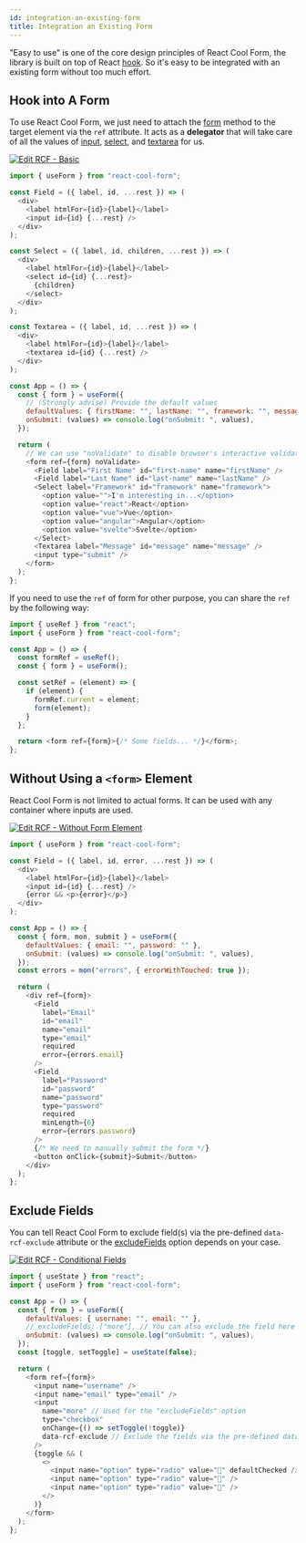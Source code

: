 ```yaml
---
id: integration-an-existing-form
title: Integration an Existing Form
---
```


"Easy to use" is one of the core design principles of React Cool Form, the library is built on top of React [hook](https://reactjs.org/docs/hooks-custom.html#using-a-custom-hook). So it's easy to be integrated with an existing form without too much effort.

## Hook into A Form

To use React Cool Form, we just need to attach the [form](../api-reference/use-form#form) method to the target element via the `ref` attribute. It acts as a **delegator** that will take care of all the values of [input](https://developer.mozilla.org/en-US/docs/Web/HTML/Element/input), [select](https://developer.mozilla.org/en-US/docs/Web/HTML/Element/select), and [textarea](https://developer.mozilla.org/en-US/docs/Web/HTML/Element/textarea) for us.

[![Edit RCF - Basic](https://codesandbox.io/static/img/play-codesandbox.svg)](https://codesandbox.io/s/rcf-basic-17fz0?fontsize=14&hidenavigation=1&theme=dark)

```js
import { useForm } from "react-cool-form";

const Field = ({ label, id, ...rest }) => (
  <div>
    <label htmlFor={id}>{label}</label>
    <input id={id} {...rest} />
  </div>
);

const Select = ({ label, id, children, ...rest }) => (
  <div>
    <label htmlFor={id}>{label}</label>
    <select id={id} {...rest}>
      {children}
    </select>
  </div>
);

const Textarea = ({ label, id, ...rest }) => (
  <div>
    <label htmlFor={id}>{label}</label>
    <textarea id={id} {...rest} />
  </div>
);

const App = () => {
  const { form } = useForm({
    // (Strongly advise) Provide the default values
    defaultValues: { firstName: "", lastName: "", framework: "", message: "" },
    onSubmit: (values) => console.log("onSubmit: ", values),
  });

  return (
    // We can use "noValidate" to disable browser's interactive validation
    <form ref={form} noValidate>
      <Field label="First Name" id="first-name" name="firstName" />
      <Field label="Last Name" id="last-name" name="lastName" />
      <Select label="Framework" id="framework" name="framework">
        <option value="">I'm interesting in...</option>
        <option value="react">React</option>
        <option value="vue">Vue</option>
        <option value="angular">Angular</option>
        <option value="svelte">Svelte</option>
      </Select>
      <Textarea label="Message" id="message" name="message" />
      <input type="submit" />
    </form>
  );
};
```

If you need to use the `ref` of form for other purpose, you can share the `ref` by the following way:

```js {10}
import { useRef } from "react";
import { useForm } from "react-cool-form";

const App = () => {
  const formRef = useRef();
  const { form } = useForm();

  const setRef = (element) => {
    if (element) {
      formRef.current = element;
      form(element);
    }
  };

  return <form ref={form}>{/* Some fields... */}</form>;
};
```

## Without Using a `<form>` Element

React Cool Form is not limited to actual forms. It can be used with any container where inputs are used.

[![Edit RCF - Without Form Element](https://codesandbox.io/static/img/play-codesandbox.svg)](https://codesandbox.io/s/rcf-without-form-element-wvctm?fontsize=14&hidenavigation=1&theme=dark)

```js {19,38}
import { useForm } from "react-cool-form";

const Field = ({ label, id, error, ...rest }) => (
  <div>
    <label htmlFor={id}>{label}</label>
    <input id={id} {...rest} />
    {error && <p>{error}</p>}
  </div>
);

const App = () => {
  const { form, mon, submit } = useForm({
    defaultValues: { email: "", password: "" },
    onSubmit: (values) => console.log("onSubmit: ", values),
  });
  const errors = mon("errors", { errorWithTouched: true });

  return (
    <div ref={form}>
      <Field
        label="Email"
        id="email"
        name="email"
        type="email"
        required
        error={errors.email}
      />
      <Field
        label="Password"
        id="password"
        name="password"
        type="password"
        required
        minLength={6}
        error={errors.password}
      />
      {/* We need to manually submit the form */}
      <button onClick={submit}>Submit</button>
    </div>
  );
};
```

## Exclude Fields

You can tell React Cool Form to exclude field(s) via the pre-defined `data-rcf-exclude` attribute or the [excludeFields](../api-reference/use-form#excludefields) option depends on your case.

[![Edit RCF - Conditional Fields](https://codesandbox.io/static/img/play-codesandbox.svg)](https://codesandbox.io/s/rcf-conditional-fields-rnxe6?fontsize=14&hidenavigation=1&theme=dark)

```js {7,20}
import { useState } from "react";
import { useForm } from "react-cool-form";

const App = () => {
  const { from } = useForm({
    defaultValues: { username: "", email: "" },
    // excludeFields: ["more"], // You can also exclude the field here by passing in name/id/class
    onSubmit: (values) => console.log("onSubmit: ", values),
  });
  const [toggle, setToggle] = useState(false);

  return (
    <form ref={form}>
      <input name="username" />
      <input name="email" type="email" />
      <input
        name="more" // Used for the "excludeFields" option
        type="checkbox"
        onChange={() => setToggle(!toggle)}
        data-rcf-exclude // Exclude the fields via the pre-defined data attribute
      />
      {toggle && (
        <>
          <input name="option" type="radio" value="🍎" defaultChecked />
          <input name="option" type="radio" value="🥝" />
          <input name="option" type="radio" value="🍋" />
        </>
      )}
    </form>
  );
};
```
